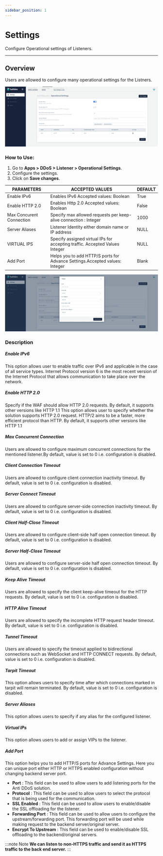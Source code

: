 ```yaml
---
sidebar_position: 1
---
```


#  Settings
Configure Operational settings of Listeners.

---



## Overview

Users are allowed to configure many operational settings for the Listners.
  
![listner-setting](/img/ddos/v7/docs/listner_setting.png)
  
### How to Use:
1. Go to **Apps > DDoS > Listener > Operational Settings**.  
2. Configure the settings.
3. Click on **Save changes**.


| PARAMETERS                  | ACCEPTED VALUES | DEFAULT       |
|-----------------------------|-----------------|---------------|
| Enable IPv6|Enables IPv6 Accepted values: Boolean|True
| Enable HTTP 2.0 |Enables Http 2.0 Accepted values: Boolean|False
| Max Concurent Connection | Specify max allowed requests per keep-alive connection : Integer |1000
| Server Aliases| Listener Identity either domain name or IP address | NULL 
| VIRTUAL IPS|Specify assigned virtual IPs for accepting traffic. Accepted Values Integer|NULL
| Add Port|Helps you to add HTTP/S ports for Advance Settings.Accepted values: Integer|Blank

![port](/img/ddos/v7/docs/port.png)

### Description

##### **Enable IPv6**
This option allows user to enable traffic over IPv6 and applicable in the case of all service types. Internet Protocol version 6 is the most recent version of the Internet Protocol that allows communication to take place over the network.

##### **Enable HTTP 2.0**
Specify if the WAF should allow HTTP 2.0 requests. By default, it supports other versions like HTTP 1.1
This option allows user to specify whether the solution supports HTTP 2.0 request. HTTP/2 aims to be a faster, more efficient protocol than HTTP. By default, it supports other versions like HTTP 1.1  

##### **Max Concurrent Connection**
Users are allowed to configure maximum concurrent connections for the mentioned listener.By default, value is set to 0 i.e. configuration is disabled.

##### **Client Connection Timeout**
Users are allowed to configure client connection inactivity timeout. By default, value is set to 0 i.e. configuration is disabled.

##### **Server Connect Timeout**
Users are allowed to configure server-side connection inactivity timeout. By default, value is set to 0 i.e. configuration is disabled.

##### **Client Half-Close Timeout**
Users are allowed to configure client-side half open connection timeout. By default, value is set to 0 i.e. configuration is disabled.

##### **Server Half-Close Timeout**
Users are allowed to configure server-side half open connection timeout. By default, value is set to 0 i.e. configuration is disabled.

##### **Keep Alive Timeout**
Users are allowed to specify the client keep-alive timeout for the HTTP requests. By default, value is set to 0 i.e. configuration is disabled.

##### **HTTP Alive Timeout**
Users are allowed to specify the incomplete HTTP request header timeout. By default, value is set to 0 i.e. configuration is disabled.

##### **Tunnel Timeout**
Users are allowed to specify the timeout applied to bidirectional connections such as WebSocket and HTTP CONNECT requests. By default, value is set to 0 i.e. configuration is disabled.

##### **Tarpit Timeout**
This option allows users to specify time after which connections marked in tarpit will remain terminated. By default, value is set to 0 i.e. configuration is disabled.

##### **Server Aliases**
This option allows users to specify if any alias for the configured listener.

##### **Virtual IPs**
This option allows users to add or assign VIPs to the listener.

##### **Add Port**
This option helps you to add HTTP/S ports for Advance Settings. Here you can unique port either HTTP  or HTTPS enabled configuration without changing backend server port.


- **Port** : This field can be used to allow users to add listening ports for the Anti DDoS solution.
- **Protocol** : This field can be used to allow users to select the protocol that is being used for the communication.
- **SSL Enabled** : This field can be used to allow users to enable/disable the SSL offloading for the listener.
- **Forwarding Port** : This field can be used to allow users to configure the upstream/forwarding port. This forwarding port will be used while making request to the backend server/original server.
- **Encrypt To Upstream** : This field can be used to enable/disable SSL offloading to the backend/original servers.

:::note Note
**We can listen to non-HTTPS traffic and send it as HTTPS traffic to the back end server.**
::: 
